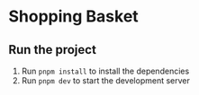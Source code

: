 # Shopping Basket

## Run the project

1. Run `pnpm install` to install the dependencies
2. Run `pnpm dev` to start the development server
